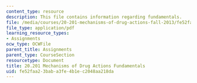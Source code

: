 ```yaml
---
content_type: resource
description: This file contains information regarding fundamentals.
file: /media/courses/20-201-mechanisms-of-drug-actions-fall-2013/fe52faa23baba3fe4b1ec2048aa218da_MIT20_201F13_Fundamentals.pdf
file_type: application/pdf
learning_resource_types:
- Assignments
ocw_type: OCWFile
parent_title: Assignments
parent_type: CourseSection
resourcetype: Document
title: 20.201 Mechanisms of Drug Actions Fundamentals
uid: fe52faa2-3bab-a3fe-4b1e-c2048aa218da
---
```

